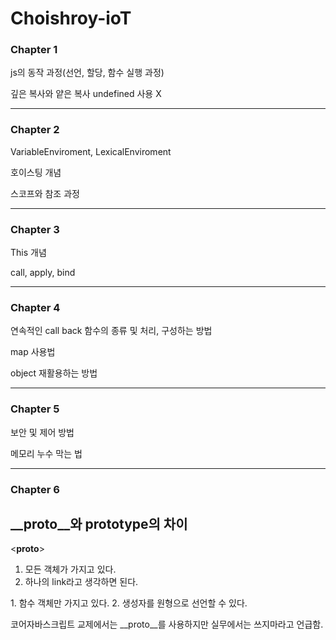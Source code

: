 # Choishroy-ioT

### Chapter 1

js의 동작 과정(선언, 할당, 함수 실행 과정)


깊은 복사와 얕은 복사
undefined 사용 X

---

### Chapter 2

VariableEnviroment, LexicalEnviroment 


호이스팅 개념


스코프와 참조 과정

---

### Chapter 3

This 개념

call, apply, bind


---

### Chapter 4

연속적인 call back 함수의 종류 및 처리, 구성하는 방법


map 사용법


object 재활용하는 방법

---


### Chapter 5

보안 및 제어 방법


메모리 누수 막는 법

---


### Chapter 6

## __proto__와 prototype의 차이
<__proto__>
1. 모든 객체가 가지고 있다.
2. 하나의 link라고 생각하면 된다.

<prototype>
1. 함수 객체만 가지고 있다.
2. 생성자를 원형으로 선언할 수 있다.

코어자바스크립트 교제에서는 __proto__를 사용하지만 실무에서는 쓰지마라고 언급함.




